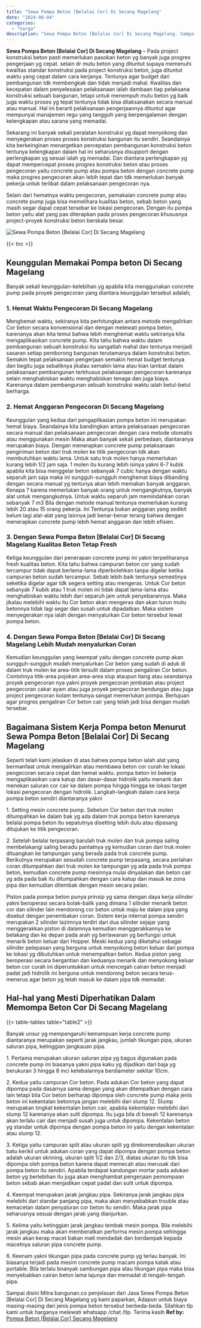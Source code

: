 ```yaml
---
title: "Sewa Pompa Beton [Belalai Cor] Di Secang Magelang"
date: "2024-08-04"
categories: 
  - "harga"
description: "Sewa Pompa Beton [Belalai Cor] Di Secang Magelang. Sampai disini Mitra bangunan.co penjelasan dari Jasa Sewa Pompa Beton [Belalai Cor] Di Secang Magelang y..."
---
```


**Sewa Pompa Beton \[Belalai Cor\] Di Secang Magelang** – Pada project konstruksi beton pasti memerlukan pasokan beton yg banyak juga progres pengerjaan yg cepat. selain dr mutu beton yang dituntut supaya memenuhi kwalitas standar konstruksi pada project konstruksi beton, juga dituntut waktu yang cepat dalam cara kerjanya. Tentunya agar budget dari pembangunan tdk membengkak dan tidak menjadi mahal. Kwalitas dan kecepatan dalam penyelesaian pelaksanaan ialah dambaan tiap pelaksana konstruksi sebuah bangunan, tetapi untuk menempuh mutu beton yg baik juga waktu proses yg tepat tentunya tidak bisa dilaksanakan secara manual atau manual. Hal ini berarti pelaksanaan pengerjaannya dituntut agar mempunyai manajemen regu yang tangguh yang berpengalaman dengan kelengkapan atau sarana yang memadai.

Sekarang ini banyak sekali peralatan konstruksi yg dapat menyokong dan menyegerakan proses proses konstruksi bangunan itu sendiri. Seandainya kita berkeinginan menargetkan percepatan pembangunan konstruksi beton tentunya kelengkapan dalam hal ini seharusnya disupport dengan perlengkapan yg sesuai ialah yg memadai. Dan diantara perlengkapan yg dapat mempercepat proses progres konstruksi beton atau proses pengecoran yaitu concrete pump atau pompa beton dengan concrete pump maka progres pengecoran akan lebih tepat dan tdk memerlukan banyak pekerja untuk terlibat dalam pelaksanaan pengecoran nya.

Selain dari hematnya waktu pengecoran, pemakaian concrete pump atau concrete pump juga bisa memelihara kualitas beton, sebab beton yang masih segar dapat cepat tersebar ke lokasi pengecoran. Dengan itu pompa beton yaitu alat yang pas diterapkan pada proses pengecoran khususnya project-proyek konstruksi beton berskala besar.

![Sewa Pompa Beton [Belalai Cor] Di Secang Magelang](/images/sewa-concrete-pump-40.png)

{{< toc >}}

## Keunggulan Memakai Pompa beton Di Secang Magelang

Banyak sekali keunggulan-kelebihan yg apabila kita menggunakan concrete pump pada proyek pengecoran yang diantara keunggulan tersebut adalah;

### 1\. Hemat Waktu Pengecoran Di Secang Magelang

Menghemat waktu, sekiranya kita perhitungkan antara metode mengalirkan Cor beton secara konvensional dan dengan melewati pompa beton, karenanya akan kita temui bahwa lebih menghemat waktu sekiranya kita mengaplikasikan concrete pump. Kita tahu bahwa waktu dalam pembangunan sebuah konstruksi itu sangatlah mahal dan tentunya menjadi sasaran setiap pemborong bangunan terutamanya dalam konstruksi beton. Semakin tepat pelaksanaan pengerjaan semakin hemat budget tentunya dan begitu juga sebaliknya jikalau semakin lama atau kian lambat dalam pelaksanaan pembangunan terkhusus pelaksanaan pengecoran karenanya selain menghabiskan waktu menghabiskan tenaga dan juga biaya. Karenanya dalam pembangunan sebuah konstruksi waktu ialah betul-betul berharga.

### 2\. Hemat Anggaran Pengecoran Di Secang Magelang

Keunggulan yang kedua dari pengaplikasian pompa beton ini merupakan hemat biaya. Seandainya kita bandingkan antara pelaksanaan pengecoran secara manual dan pelaksanaan pengecoran dengan cara metode otomatis atau menggunakan mesin Maka akan banyak sekali perbedaan, diantaranya merupakan biaya. Dengan menerapkan concrete pump pelaksanaan pengiriman beton dari truk molen ke titik pengecoran tdk akan membutuhkan waktu lama. Untuk satu truk molen hanya memerlukan kurang lebih 1/2 jam saja. 1 molen itu kurang lebih isinya yakni 6-7 kubik apabila kita bisa menggelar beton sebanyak 7 cubic hanya dengan waktu separuh jam saja maka ini sungguh-sungguh menghemat biaya dibanding dengan secara manual yg tentunya akan lebih memakan banyak anggaran. Kenapa ? karena memerlukan banyak orang untuk mengangkutnya, banyak alat untuk mengangkutnya. Untuk waktu separuh jam memindahkan coran sebanyak 7 m3 Bila dengan metode manual tentunya memerlukan kurang lebih 20 atau 15 orang pekerja. Ini Tentunya bukan anggaran yang sedikit belum lagi alat-alat yang lainnya jadi benar-benar terang bahwa dengan menerapkan concrete pump lebih hemat anggaran dan lebih efisien.

### 3\. Dengan Sewa Pompa Beton \[Belalai Cor\] Di Secang Magelang Kualitas Beton Tetap Fresh

Ketiga keunggulan dari penerapan concrete pump ini yakni terpeliharanya fresh kualitas beton. Kita tahu bahwa campuran beton cor yang sudah tercampur tidak dapat berlama-lama diperbolehkan tanpa digelar ketika campuran beton sudah tercampur. Sebab lebih baik tentunya semestinya seketika digelar agar tdk segera setting atau mengeras. Untuk Cor beton sebanyak 7 kubik atau 1 truk molen ini tidak dapat lama-lama atau menghabiskan waktu lebih dari separuh jam untuk penyebarannya. Maka jikalau melebihi waktu itu Cor beton akan mengeras dan akan turun mutu betonnya tidak lagi segar dan susah untuk dipadatkan. Maka sistem menyegerakan nya ialah dengan menyalurkan Cor beton tersebut lewat pompa beton.

### 4\. Dengan Sewa Pompa Beton \[Belalai Cor\] Di Secang Magelang Lebih Mudah menyalurkan Coran

Kemudian keunggulan yang keempat yaitu dengan concrete pump akan sungguh-sungguh mudah menyalurkan Cor beton yang sudah di aduk di dalam truk molen ke area-titik tersulit dalam proses pengaliran Cor beton. Contohnya titik-area pojokan area-area slup ataupun tiang atau seandainya proyek pengecoran nya yakni proyek pengecoran jembatan atau project pengecoran cakar ayam atau juga proyek pengecoran bendungan atau juga project pengecoran kolam tentunya sangat memerlukan pompa. Bertujuan agar progres pengaliran Cor beton cair yang telah jadi bisa dengan mudah tersebar.

## Bagaimana Sistem Kerja Pompa beton Menurut Sewa Pompa Beton \[Belalai Cor\] Di Secang Magelang

Seperti telah kami jelaskan di atas bahwa pompa beton ialah alat yang bermanfaat untuk mengalirkan atau membawa beton cor curah ke lokasi pengecoran secara cepat dan hemat waktu. pompa beton ini bekerja mengaplikasikan cara katup dan dasar-dasar hidrolik yaitu menarik dan menekan saluran cor cair ke dalam pompa hingga hingga ke lokasi target lokasi pengecoran dengan hidrolik. Langkah-langkah dalam cara kerja pompa beton sendiri diantaranya yakni

1\. Setting mesin concrete pump. Sebelum Cor beton dari truk molen ditumpahkan ke dalam bak yg ada dalam truk pompa beton karenanya belalai pompa beton itu sepatutnya disetting lebih dulu atau dipasang ditujukan ke titik pengecoran.

2\. Setelah belalai terpasang barulah truk molen dan truk pompa saling membelakangi saling beradu pantatnya yg kemudian coran dari truk molen dituangkan ke tampungan yang berada pada truk concrete pump. Berikutnya merupakan sesudah concrete pump terpasang, secara perlahan coran ditumpahkan dari truk molen ke tampungan yg ada pada truk pompa beton, kemudian concrete pump mesinnya mulai dinyalakan dan beton cair yg ada pada bak itu ditumpahkan dengan cara katup dan masuk ke zona pipa dan kemudian ditembak dengan mesin secara pelan.

Piston pada pompa beton punya prinsip yg sama dengan daya kerja silinder yakni beroperasi secara bolak-balik yang dimana 1 silinder menarik beton cor dan silinder lain mendorong cor beton untuk maju ke dalam pipa yang disebut dengan penembakan coran. Sistem kerja internal pompa sendiri merupakan 2 silinder lazimnya terdiri dari dua silinder sejajar yang menggerakkan piston di dalamnya kemudian menggerakkannya ke belakang dan ke depan pada arah yg berlawanan yg berfungsi untuk menarik beton keluar dari Hopper. Meski kedua yang diketahui sebagai silinder pelepasan yang berguna untuk menyokong beton keluar dari pompa ke lokasi yg dibutuhkan untuk menempatkan beton. Kedua piston yang beroperasi secara bergantian dan keduanya menarik dan menyokong keluar beton cor curah ini diperuntukkan untuk mencegah cairan beton menjadi padat jadi hidrolik ini berguna untuk mendorong beton secara terus-menerus agar beton yg telah masuk ke dalam pipa tdk memadat.

## Hal-hal yang Mesti Diperhatikan Dalam Memompa Beton Cor Di Secang Magelang

{{< table-tables table="table2" >}}

Banyak unsur yg mempengaruhi kemampuan kerja concrete pump diantaranya merupakan seperti jarak jangkau, jumlah tikungan pipa, ukuran saluran pipa, ketinggian jangkauan pipa.

1\. Pertama merupakan ukuran saluran pipa yg bagus digunakan pada concrete pump ini biasanya yakni pipa kaku yg dijadikan dari baja yg berukuran 3 hingga 8 inci ketebalannya berdiameter sekitar 10cm.

2\. Kedua yaitu campuran Cor beton. Pada adukan Cor beton yang dapat dipompa pada dasarnya sama dengan yang akan ditempatkan dengan cara lain tetapi bila Cor beton berharap dipompa oleh concrete pump maka jenis beton ini kekentalan betonnya jangan melebihi dari slump 12. Slump merupakan tingkat kekentalan beton cair, apabila kekentalan melebihi dari slump 12 karenanya akan sulit dipompa. Itu juga bila di bawah 12 karenanya akan terlalu cair dan menjadi susah juga untuk dipompa. Kekentalan beton yg standar untuk dipompa dengan pompa beton ini yaitu dengan kekentalan atau slump 12.

3\. Ketiga yaitu campuran split atau ukuran split yg direkomendasikan ukuran batu kerikil untuk adukan coran yang dapat dipompa dengan pompa beton adalah ukuran skrining, ukuran split 1/2 dan 2/3, diatas ukuran itu tdk bisa dipompa oleh pompa beton karena dapat memecah atau merusak dari pompa beton itu sendiri. Apabila terdapat kandungan mortar pada adukan beton yg berlebihan itu juga akan menghambat pengerjaan pemompaan beton sebab akan menjadikan cepat padat dan sulit untuk dipompa.

4\. Keempat merupakan jarak jangkau pipa. Sekiranya jarak jangkau pipa melebihi dari standar panjang pipa, maka akan menyebabkan trouble atau kemacetan dalam penyaluran cor beton itu sendiri. Maka jarak pipa seharusnya sesuai dengan jarak yang dianjurkan.

5\. Kelima yaitu ketinggian jarak jangkau tembak mesin pompa. Bila melebihi jarak jangkau maka akan memberatkan performa mesin pompa sehingga mesin akan kerap macet bakan mati mendadak dan berdampak kepada macetnya saluran pipa concrete pump.

6\. Keenam yakni tikungan pipa pada concrete pump yg terlau banyak. Ini biasanya terjadi pada mesim concrete pump macam pompa katak atau portable. Bila terlalu bnanyak sambungan pipa atau tikungan pipa maka bisa menyebabkan cairan beton lama lajunya dan memadat di tengah-tengah pipa.

Sampai disini Mitra bangunan.co penjelasan dari Jasa Sewa Pompa Beton \[Belalai Cor\] Di Secang Magelang yg kami paparkan, Adapun untuk biaya masing-masing dari jenis pompa beton tersebut berbeda-beda. Silahkan tlp kami untuk harganya melewati whatsapp /chat /tlp. Terima kasih
**Ref by:** [Pompa Beton [Belalai Cor] Secang Magelang](https://id.wikipedia.org/wiki/Pompa)
